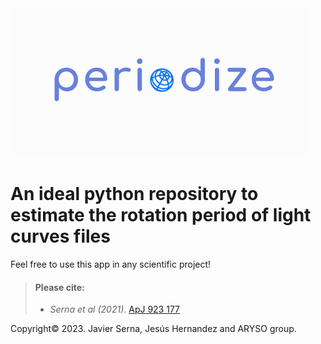 <img src="https://github.com/javiserna/Periodize/blob/main/periodize_logo.png?raw=true"/>

# An ideal python repository to estimate the rotation period of light curves files


Feel free to use this app in any scientific project!

>#### Please cite:
>
>- _Serna et al (2021)_. [ApJ 923 177](https://doi.org/10.3847/1538-4357/AC300A)
> 

Copyright© 2023.
Javier Serna, Jesús Hernandez and ARYSO group.
